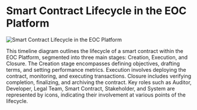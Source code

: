 # Smart Contract Lifecycle in the EOC Platform

![Smart Contract Lifecycle in the EOC Platform](smartcontract.PNG)

This timeline diagram outlines the lifecycle of a smart contract within the EOC Platform, segmented into three main stages: Creation, Execution, and Closure. The Creation stage encompasses defining objectives, drafting terms, and setting performance metrics. Execution involves deploying the contract, monitoring, and executing transactions. Closure includes verifying completion, finalizing, and archiving the contract. Key roles such as Auditor, Developer, Legal Team, Smart Contract, Stakeholder, and System are represented by icons, indicating their involvement at various points of the lifecycle.

